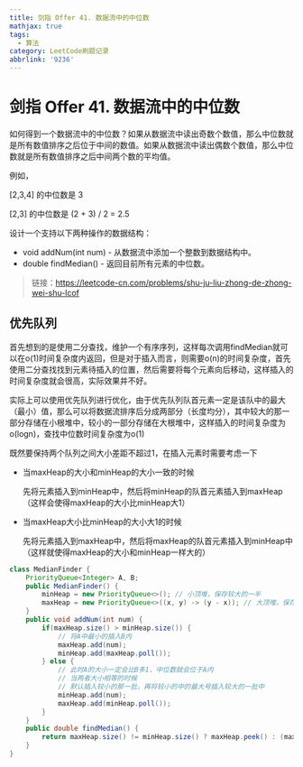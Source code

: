 ```yaml
---
title: 剑指 Offer 41. 数据流中的中位数
mathjax: true
tags:
  - 算法
category: LeetCode刷题记录
abbrlink: '9236'
---
```

# 剑指 Offer 41. 数据流中的中位数

如何得到一个数据流中的中位数？如果从数据流中读出奇数个数值，那么中位数就是所有数值排序之后位于中间的数值。如果从数据流中读出偶数个数值，那么中位数就是所有数值排序之后中间两个数的平均值。

例如，

[2,3,4] 的中位数是 3

[2,3] 的中位数是 (2 + 3) / 2 = 2.5

设计一个支持以下两种操作的数据结构：

- void addNum(int num) - 从数据流中添加一个整数到数据结构中。
- double findMedian() - 返回目前所有元素的中位数。

> 链接：https://leetcode-cn.com/problems/shu-ju-liu-zhong-de-zhong-wei-shu-lcof

<!-- more -->

## 优先队列

首先想到的是使用二分查找，维护一个有序序列，这样每次调用findMedian就可以在o(1)时间复杂度内返回，但是对于插入而言，则需要o(n)的时间复杂度，首先使用二分查找找到元素待插入的位置，然后需要将每个元素向后移动，这样插入的时间复杂度就会很高，实际效果并不好。

实际上可以使用优先队列进行优化，由于优先队列队首元素一定是该队中的最大（最小）值，那么可以将数据流排序后分成两部分（长度均分），其中较大的那一部分存储在小根堆中，较小的一部分存储在大根堆中，这样插入的时间复杂度为o(logn)，查找中位数时间复杂度为o(1)

既然要保持两个队列之间大小差距不超过1，在插入元素时需要考虑一下

- 当maxHeap的大小和minHeap的大小一致的时候

  先将元素插入到minHeap中，然后将minHeap的队首元素插入到maxHeap（这样会使得maxHeap的大小比minHeap大1）

- 当maxHeap大小比minHeap的大小大1的时候

  先将元素插入到maxHeap中，然后将maxHeap的队首元素插入到minHeap中（这样就使得maxHeap的大小和minHeap一样大的）

```java
class MedianFinder {
    PriorityQueue<Integer> A, B;
    public MedianFinder() {
        minHeap = new PriorityQueue<>(); // 小顶堆，保存较大的一半
        maxHeap = new PriorityQueue<>((x, y) -> (y - x)); // 大顶堆，保存较小的一半
    }
    public void addNum(int num) {
        if(maxHeap.size() > minHeap.size()) {
            // 将A中最小的插入B内
            maxHeap.add(num);
            minHeap.add(maxHeap.poll());
        } else {
            // 此时A的大小一定会比B多1，中位数就会位于A内
            // 当两者大小相等的时候
            // 默认插入较小的那一批，再将较小的中的最大号插入较大的一批中
            minHeap.add(num);
            maxHeap.add(minHeap.poll());
        }
    }
    public double findMedian() {
        return maxHeap.size() != minHeap.size() ? maxHeap.peek() : (maxHeap.peek() + minHeap.peek()) / 2.0;
    }
}
```

